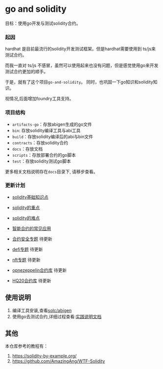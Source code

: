 # go and solidity

目标：使用go开发与测试solidity合约。

### 起因

hardhat 是目前最流行的solidity开发测试框架。但是hardhat需要使用到 ts/js来测试合约。

而我一直对 ts/js 不感冒，虽然可以使用起来也没有问题，但是感觉使用go来开发测试合约更加的顺手。

于是，就有了这个项目`go-and-solidity`。 同时，也巩固一下go知识和solidity知识。

视情况,后面增加foundry工具支持。

### 项目结构
- `artifacts-go`：存放abigen生成的go文件
- `bin`: 存放solidity编译工具与abi工具
- `build`：存放solidity编译后的abi与bin文件
- `contracts`：存放solidity合约
- `docs`：存放文档
- `scripts`：存放部署合约的go脚本
- `test`：存放solidity测试go脚本


更多相关文档说明存在`docs`目录下, 请移步查看。

### 更新计划

- [solidity基础知识点](./docs/solidity基础知识点.md)
- [solidity的重点](./docs/solidity重点.md)
- [solidity的难点](./docs/solidity难点_代理合约.md)
- [智能合约的常见应用](./docs/常见应用.md)
- [合约安全专题](./contracts/securit)  待更新
- [defi专题](./contracts/defi) 待更新
- [nft专题](./contracts/nft) 待更新

- [opnezeppelin合约库](./contracts/openzeppelin-example)  待更新
- [HQ20合约库](./contracts/HQ20-examples)  待更新

## 使用说明

1. 编译工具安装,查看[solc/abigen](./docs/solidity编译工具与abigen工具.md)
2. 使用go去测试合约,详细过程查看:[实践说明文档](./docs/go-and-solidity的实践说明.md)

## 其他

本仓库参考的教程有：
1. https://solidity-by-example.org/
2. https://github.com/AmazingAng/WTF-Solidity
